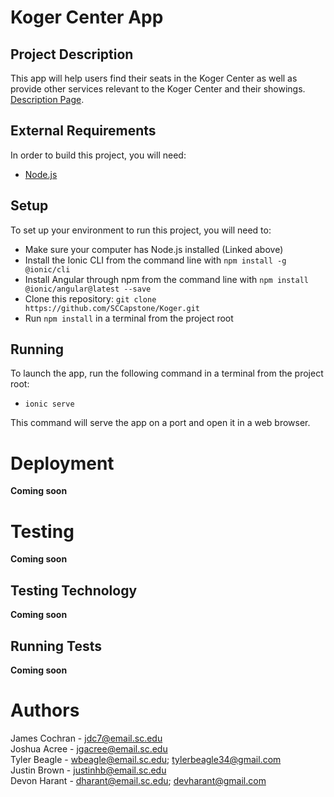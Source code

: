 # Koger Center App

## Project Description
This app will help users find their seats in the Koger Center as well as provide other services relevant to the Koger Center and their showings.
[Description Page](https://github.com/SCCapstone/Koger/wiki/Project-Description).

## External Requirements
In order to build this project, you will need:
* [Node.js](https://nodejs.org/en/)

## Setup
To set up your environment to run this project, you will need to:
* Make sure your computer has Node.js installed (Linked above)
* Install the Ionic CLI from the command line with `npm install -g @ionic/cli`
* Install Angular through npm from the command line with `npm install @ionic/angular@latest --save`
* Clone this repository: `git clone https://github.com/SCCapstone/Koger.git`
* Run `npm install` in a terminal from the project root

## Running
To launch the app, run the following command in a terminal from the project root:
* `ionic serve`

This command will serve the app on a port and open it in a web browser.

# Deployment
**Coming soon**

# Testing
**Coming soon**

## Testing Technology
**Coming soon**

## Running Tests
**Coming soon**

# Authors
James Cochran - jdc7@email.sc.edu<br />
Joshua Acree - jgacree@email.sc.edu<br />
Tyler Beagle - wbeagle@email.sc.edu; tylerbeagle34@gmail.com<br />
Justin Brown - justinhb@email.sc.edu<br />
Devon Harant - dharant@email.sc.edu; devharant@gmail.com
